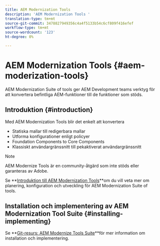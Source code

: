 ```yaml
---
title: AEM Modernization Tools
description: 'AEM Modernization Tools '
translation-type: tm+mt
source-git-commit: 3478827949356c4a4f5133b54c6cf809f416efef
workflow-type: tm+mt
source-wordcount: '123'
ht-degree: 0%

---
```



# AEM Modernization Tools {#aem-moderization-tools}

AEM Modernization Suite of tools ger AEM Development teams verktyg för att konvertera befintliga AEM-funktioner till de funktioner som stöds.


## Introduktion {#introduction}

Med AEM Modernization Tools blir det enkelt att konvertera

* Statiska mallar till redigerbara mallar
* Utforma konfigurationer enligt policyer
* Foundation Components to Core Components
* Klassiskt användargränssnitt till pekaktiverat användargränssnitt

>[!NOTE]
>AEM Modernize Tools är en community-åtgärd som inte stöds eller garanteras av Adobe.

Se **[Introduktion till AEM Modernization Tools](https://opensource.adobe.com/aem-modernize-tools/)**om du vill veta mer om planering, konfiguration och utveckling för AEM Modernization Suite of tools.

## Installation och implementering av AEM Modernization Tool Suite {#installing-implementing}

Se **[Git-resurs: AEM Modernize Tools Suite](https://github.com/adobe/aem-modernize-tools)**för mer information om installation och implementering.


